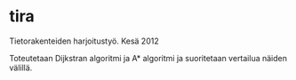 ﻿tira
====

Tietorakenteiden harjoitustyö. Kesä 2012

Toteutetaan Dijkstran algoritmi ja A* algoritmi ja suoritetaan vertailua näiden välillä.
